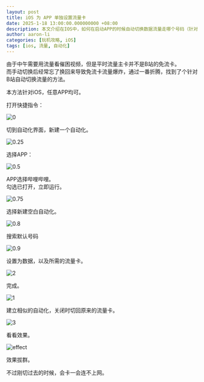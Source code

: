 ```yaml
---
layout: post
title: iOS 为 APP 单独设置流量卡
date: 2025-1-18 13:00:00.000000000 +08:00
description: 本文介绍在IOS中，如何在启动APP的时候自动切换数据流量走哪个号码（针对不同的APP使用不同的流量卡）。
author: aaron-li
categories: [玩机攻略, iOS]
tags: [ios, 流量, 自动化]
---
```


由于中午需要用流量看催困视频，但是平时流量主卡并不是B站的免流卡。  
而手动切换后经常忘了换回来导致免流卡流量爆炸，通过一番折腾，找到了个针对B站自动切换流量的方法。

本方法针对iOS，任意APP均可。

打开快捷指令：

![0](/assets/img/posts/2025-01-18-ios-switch-network-for-app/0.png)

切到自动化界面，新建一个自动化。

![0.25](/assets/img/posts/2025-01-18-ios-switch-network-for-app/0.25.png)

选择APP：

![0.5](/assets/img/posts/2025-01-18-ios-switch-network-for-app/0.5.png)

APP选择哔哩哔哩。  
勾选已打开，立即运行。

![0.75](/assets/img/posts/2025-01-18-ios-switch-network-for-app/0.75.png)

选择新建空白自动化。

![0.8](/assets/img/posts/2025-01-18-ios-switch-network-for-app/0.8.png)

搜索默认号码

![0.9](/assets/img/posts/2025-01-18-ios-switch-network-for-app/0.9.png)

设置为数据，以及所需的流量卡。

![2](/assets/img/posts/2025-01-18-ios-switch-network-for-app/2.png)

完成。

![1](/assets/img/posts/2025-01-18-ios-switch-network-for-app/1.png)

建立相似的自动化，关闭时切回原来的流量卡。

![3](/assets/img/posts/2025-01-18-ios-switch-network-for-app/3.png)

看看效果。

![effect](/assets/img/posts/2025-01-18-ios-switch-network-for-app/effect.gif)

效果拔群。

不过刚切过去的时候，会卡一会连不上网。